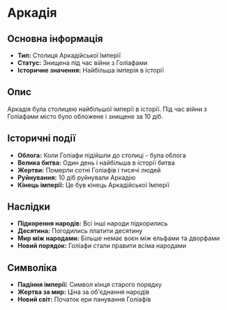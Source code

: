 # Аркадія

## Основна інформація
- **Тип:** Столиця Аркадійської Імперії
- **Статус:** Знищена під час війни з Голіафами
- **Історичне значення:** Найбільша імперія в історії

## Опис
Аркадія була столицею найбільшої імперії в історії. Під час війни з Голіафами місто було обложене і знищене за 10 діб.

## Історичні події
- **Облога:** Коли Голіафи підійшли до столиці - була облога
- **Велика битва:** Один день і найбільша в історії битва
- **Жертви:** Померли сотні Голіафів і тисячі людей
- **Руйнування:** 10 діб руйнували Аркадію
- **Кінець імперії:** Це був кінець Аркадійської Імперії

## Наслідки
- **Підкорення народів:** Всі інші народи підкорились
- **Десятина:** Погодились платити десятину
- **Мир між народами:** Більше немає воєн між ельфами та дворфами
- **Новий порядок:** Голіафи стали правити всіма народами

## Символіка
- **Падіння імперії:** Символ кінця старого порядку
- **Жертва за мир:** Ціна за об'єднання народів
- **Новий світ:** Початок ери панування Голіафів
